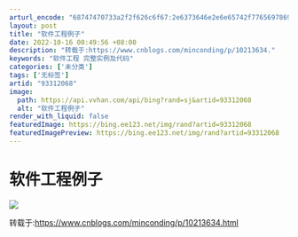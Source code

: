 ```yaml
---
arturl_encode: "68747470733a2f2f626c6f67:2e6373646e2e6e65742f77656978696e5f3334303135383630:2f61727469636c652f64657461696c732f3933333132303638"
layout: post
title: "软件工程例子"
date: 2022-10-16 00:49:56 +08:00
description: "转载于:https://www.cnblogs.com/minconding/p/10213634."
keywords: "软件工程 完整实例及代码"
categories: ['未分类']
tags: ['无标签']
artid: "93312068"
image:
  path: https://api.vvhan.com/api/bing?rand=sj&artid=93312068
  alt: "软件工程例子"
render_with_liquid: false
featuredImage: https://bing.ee123.net/img/rand?artid=93312068
featuredImagePreview: https://bing.ee123.net/img/rand?artid=93312068
---
```


# 软件工程例子

![](https://i-blog.csdnimg.cn/blog_migrate/17853f577d3ffbb52eeb7f180058ca18.jpeg)

转载于:https://www.cnblogs.com/minconding/p/10213634.html